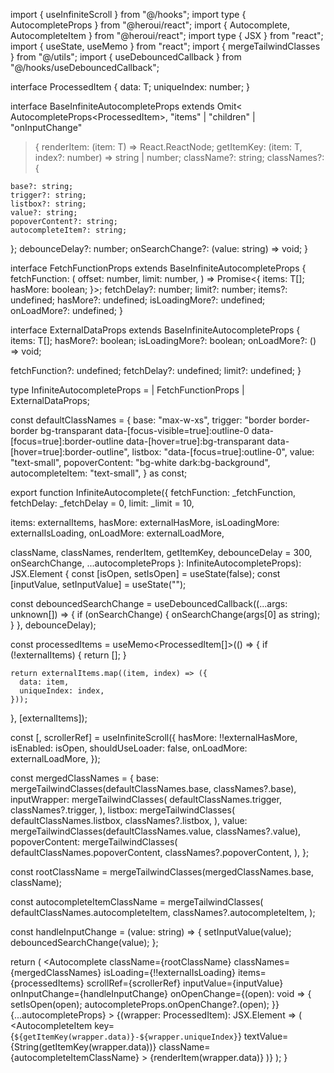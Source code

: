 import { useInfiniteScroll } from "@/hooks";
import type { AutocompleteProps } from "@heroui/react";
import { Autocomplete, AutocompleteItem } from "@heroui/react";
import type { JSX } from "react";
import { useState, useMemo } from "react";
import { mergeTailwindClasses } from "@/utils";
import { useDebouncedCallback } from "@/hooks/useDebouncedCallback";

interface ProcessedItem<T extends object> {
data: T;
uniqueIndex: number;
}

interface BaseInfiniteAutocompleteProps<T extends object>
extends Omit<
AutocompleteProps<ProcessedItem<T>>,
"items" | "children" | "onInputChange"

> {
> renderItem: (item: T) => React.ReactNode;
> getItemKey: (item: T, index?: number) => string | number;
> className?: string;
> classNames?: {

    base?: string;
    trigger?: string;
    listbox?: string;
    value?: string;
    popoverContent?: string;
    autocompleteItem?: string;

};
debounceDelay?: number;
onSearchChange?: (value: string) => void;
}

interface FetchFunctionProps<T extends object>
extends BaseInfiniteAutocompleteProps<T> {
fetchFunction: (
offset: number,
limit: number,
) => Promise<{
items: T[];
hasMore: boolean;
}>;
fetchDelay?: number;
limit?: number;
items?: undefined;
hasMore?: undefined;
isLoadingMore?: undefined;
onLoadMore?: undefined;
}

interface ExternalDataProps<T extends object>
extends BaseInfiniteAutocompleteProps<T> {
items: T[];
hasMore?: boolean;
isLoadingMore?: boolean;
onLoadMore?: () => void;

fetchFunction?: undefined;
fetchDelay?: undefined;
limit?: undefined;
}

type InfiniteAutocompleteProps<T extends object> =
| FetchFunctionProps<T>
| ExternalDataProps<T>;

const defaultClassNames = {
base: "max-w-xs",
trigger:
"border border-border bg-transparant data-[focus-visible=true]:outline-0 data-[focus=true]:border-outline data-[hover=true]:bg-transparant data-[hover=true]:border-outline",
listbox: "data-[focus=true]:outline-0",
value: "text-small",
popoverContent: "bg-white dark:bg-background",
autocompleteItem: "text-small",
} as const;

export function InfiniteAutocomplete<T extends object>({
fetchFunction: \_fetchFunction,
fetchDelay: \_fetchDelay = 0,
limit: \_limit = 10,

items: externalItems,
hasMore: externalHasMore,
isLoadingMore: externalIsLoading,
onLoadMore: externalLoadMore,

className,
classNames,
renderItem,
getItemKey,
debounceDelay = 300,
onSearchChange,
...autocompleteProps
}: InfiniteAutocompleteProps<T>): JSX.Element {
const [isOpen, setIsOpen] = useState(false);
const [inputValue, setInputValue] = useState<string>("");

const debouncedSearchChange = useDebouncedCallback((...args: unknown[]) => {
if (onSearchChange) {
onSearchChange(args[0] as string);
}
}, debounceDelay);

const processedItems = useMemo<ProcessedItem<T>[]>(() => {
if (!externalItems) {
return [];
}

    return externalItems.map((item, index) => ({
      data: item,
      uniqueIndex: index,
    }));

}, [externalItems]);

const [, scrollerRef] = useInfiniteScroll({
hasMore: !!externalHasMore,
isEnabled: isOpen,
shouldUseLoader: false,
onLoadMore: externalLoadMore,
});

const mergedClassNames = {
base: mergeTailwindClasses(defaultClassNames.base, classNames?.base),
inputWrapper: mergeTailwindClasses(
defaultClassNames.trigger,
classNames?.trigger,
),
listbox: mergeTailwindClasses(
defaultClassNames.listbox,
classNames?.listbox,
),
value: mergeTailwindClasses(defaultClassNames.value, classNames?.value),
popoverContent: mergeTailwindClasses(
defaultClassNames.popoverContent,
classNames?.popoverContent,
),
};

const rootClassName = mergeTailwindClasses(mergedClassNames.base, className);

const autocompleteItemClassName = mergeTailwindClasses(
defaultClassNames.autocompleteItem,
classNames?.autocompleteItem,
);

const handleInputChange = (value: string) => {
setInputValue(value);
debouncedSearchChange(value);
};

return (
<Autocomplete
className={rootClassName}
classNames={mergedClassNames}
isLoading={!!externalIsLoading}
items={processedItems}
scrollRef={scrollerRef}
inputValue={inputValue}
onInputChange={handleInputChange}
onOpenChange={(open): void => {
setIsOpen(open);
autocompleteProps.onOpenChange?.(open);
}}
{...autocompleteProps} >
{(wrapper: ProcessedItem<T>): JSX.Element => (
<AutocompleteItem
key={`${getItemKey(wrapper.data)}-${wrapper.uniqueIndex}`}
textValue={String(getItemKey(wrapper.data))}
className={autocompleteItemClassName} >
{renderItem(wrapper.data)}
</AutocompleteItem>
)}
</Autocomplete>
);
}
